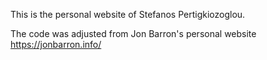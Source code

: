 This is the personal website of Stefanos Pertigkiozoglou. 

The code was adjusted from Jon Barron's personal website https://jonbarron.info/